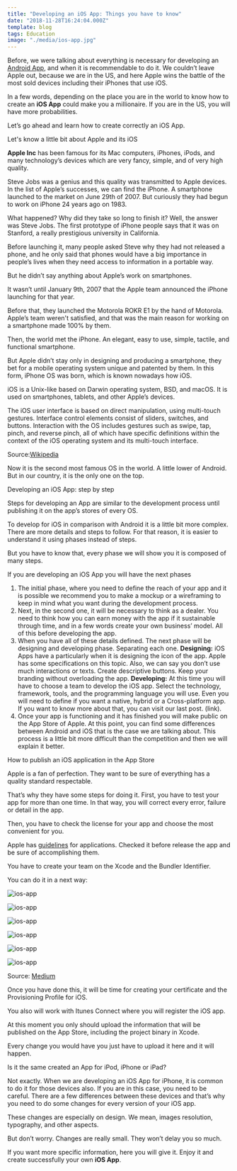 ```yaml
---
title: "Developing an iOS App: Things you have to know"
date: "2018-11-28T16:24:04.000Z"
template: blog
tags: Education
image: "./media/ios-app.jpg"
---
```


Before, we were talking about everything is necessary for developing an [Android App](https://cobuildlab.com/blog/android-app/), and when it is recommendable to do it. We couldn’t leave Apple out, because we are in the US, and here Apple wins the battle of the most sold devices including their iPhones that use iOS. 

In a few words, depending on the place you are in the world to know how to create an **iOS App** could make you a millionaire. If you are in the US, you will have more probabilities.   

Let’s go ahead and learn how to create correctly an iOS App.


<title-2>Let's know a little bit about Apple and its iOS</title-2>

**Apple Inc** has been famous for its Mac computers, iPhones, iPods, and many technology’s devices which are very fancy, simple, and of very high quality. 

Steve Jobs was a genius and this quality was transmitted to Apple devices. In the list of Apple’s successes, we can find the iPhone. A smartphone launched to the market on June 29th of 2007. But curiously they had begun to work on iPhone 24 years ago on 1983. 

What happened? Why did they take so long to finish it? Well, the answer was Steve Jobs. The first prototype of iPhone people says that it was on Stanford, a really prestigious university in California. 

Before launching it, many people asked Steve why they had not released a phone, and he only said that phones would have a big importance in people’s lives when they need access to information in a portable way. 

But he didn’t say anything about Apple’s work on smartphones. 

It wasn’t until January 9th, 2007 that the Apple team announced the iPhone launching for that year. 

Before that, they launched the Motorola ROKR E1 by the hand of Motorola. Apple’s team weren't satisfied, and that was the main reason for working on a smartphone made 100% by them. 

Then, the world met the iPhone. An elegant, easy to use, simple, tactile, and functional smartphone. 

But Apple didn’t stay only in designing and producing a smartphone, they bet for a mobile operating system unique and patented by them. In this form, iPhone OS was born, which is known nowadays how iOS. 

iOS is a Unix-like based on Darwin operating system, BSD, and macOS. It is used on smartphones, tablets, and other Apple’s devices. 

The iOS user interface is based on direct manipulation, using multi-touch gestures. Interface control elements consist of sliders, switches, and buttons. Interaction with the OS includes gestures such as swipe, tap, pinch, and reverse pinch, all of which have specific definitions within the context of the iOS operating system and its multi-touch interface.

Source:[Wikipedia](https://en.wikipedia.org/wiki/IOS)

Now it is the second most famous OS in the world. A little lower of Android. But in our country, it is the only one on the top. 

<title-2>Developing an iOS App: step by step</title-2>

Steps for developing an App are similar to the development process until publishing it on the app’s stores of every OS.

To develop for iOS in comparison with Android it is a little bit more complex. There are more details and steps to follow. For that reason, it is easier to understand it using phases instead of steps. 

But you have to know that, every phase we will show you it is composed of many steps.

If you are developing an iOS App you will have the next phases

1. The initial phase, where you need to define the reach of your app and it is possible we recommend you to make a mockup or a wireframing to keep in mind what you want during the development process. 
2. Next, in the second one, it will be necessary to think as a dealer. You need to think how you can earn money with the app if it sustainable through time, and in a few words create your own business’ model. All of this before developing the app. 
3. When you have all of these details defined. The next phase will be designing and developing phase. Separating each one. 
**Designing:** iOS Apps have a particularly when it is designing the icon of the app. Apple has some specifications on this topic. 
Also, we can say you don’t use much interactions or texts. 
Create descriptive buttons.
Keep your branding without overloading the app.
**Developing:** At this time you will have to choose a team to develop the iOS app. Select the technology, framework, tools, and the programming language you will use. Even you will need to define if you want a native, hybrid or a Cross-platform app. If you want to know more about that, you can visit our last post. (link). 
4. Once your app is functioning and it has finished you will make public on the App  Store of Apple. At this point, you can find some differences between Android and iOS that is the case we are talking about. This process is a little bit more difficult than the competition and then we will explain it better.
  
<title-3>How to publish an iOS application in the App Store</title-3>

Apple is a fan of perfection. They want to be sure of everything has a quality standard respectable. 

That’s why they have some steps for doing it. First, you have to test your app for more than one time. In that way, you will correct every error, failure or detail in the app. 

Then, you have to check the license for your app and choose the most convenient for you. 

Apple has [guidelines](https://developer.apple.com/app-store/review/guidelines/) for applications. Checked it before release the app and be sure of accomplishing them.
 
You have to create your team on the Xcode and the Bundler Identifier. 

You can do it in a next way: 

![ios-app](./media/ios-app1.png)

![ios-app](./media/ios-app2.png)

![ios-app](./media/ios-app3.png)

![ios-app](./media/ios-app4.png)

![ios-app](./media/ios-app5.png)

![ios-app](./media/ios-app6.png)

Source: [Medium](https://medium.com/devschile/publicando-en-la-app-store-y-no-morir-en-el-intento-1f17553dc8b8)

Once you have done this, it will be time for creating your certificate and the Provisioning Profile for iOS.

You also will work with Itunes Connect where you will register the iOS app. 

At this moment you only should upload the information that will be published on the App Store, including the project binary in Xcode. 

Every change you would have you just have to upload it here and it will happen.

<title-3>Is it the same created an App for iPod, iPhone or iPad?</title-3>

Not exactly. When we are developing an iOS App for iPhone, it is common to do it for those devices also. If you are in this case, you need to be careful. There are a few differences between these devices and that’s why you need to do some changes for every version of your iOS app. 

These changes are especially on design. We mean, images resolution, typography, and other aspects. 

But don’t worry. Changes are really small. They won’t delay you so much. 

If you want more specific information, here you will give it. Enjoy it and create successfully your own **iOS App**.

<youtube-video id="bUQz9ZWjsvc"></youtube-video>



